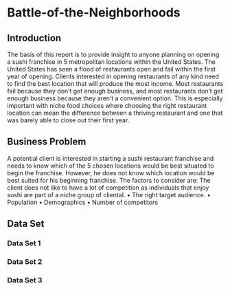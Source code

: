 # Battle-of-the-Neighborhoods
## Introduction
The basis of this report is to provide insight to anyone planning on opening a sushi franchise in 5 metropolitan locations within the United States. The United States has seen a flood of restaurants open and fail within the first year of opening. Clients interested in opening restaurants of any kind need to find the best location that will produce the most income. Most restaurants fail because they don’t get enough business, and most restaurants don’t get enough business because they aren’t a convenient option. This is especially important with niche food choices where choosing the right restaurant location can mean the difference between a thriving restaurant and one that was barely able to close out their first year.
## Business Problem
A potential client is interested in starting a sushi restaurant franchise and needs to know which of the 5 chosen locations would be best situated to begin the franchise. However, he does not know which location would be best suited for his beginning franchise. The factors to consider are:
The client does not like to have a lot of competition as individuals that enjoy sushi are part of a niche group of cliental. 
•	The right target audience. 
•	Population
•	Demographics
•	Number of competitors

## Data Set
### Data Set 1
### Data Set 2
### Data Set 3
